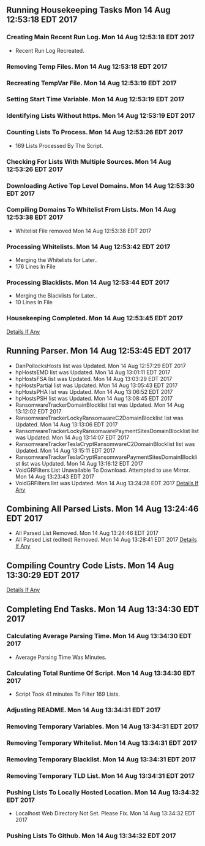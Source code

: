## Running Housekeeping Tasks Mon 14 Aug 12:53:18 EDT 2017
### Creating Main Recent Run Log. Mon 14 Aug 12:53:18 EDT 2017
* Recent Run Log Recreated.

### Removing Temp Files. Mon 14 Aug 12:53:18 EDT 2017

### Recreating TempVar File. Mon 14 Aug 12:53:19 EDT 2017

### Setting Start Time Variable. Mon 14 Aug 12:53:19 EDT 2017

### Identifying Lists Without https. Mon 14 Aug 12:53:19 EDT 2017

### Counting Lists To Process. Mon 14 Aug 12:53:26 EDT 2017
* 169 Lists Processed By The Script. 

### Checking For Lists With Multiple Sources. Mon 14 Aug 12:53:26 EDT 2017

### Downloading Active Top Level Domains. Mon 14 Aug 12:53:30 EDT 2017

### Compiling Domains To Whitelist From Lists. Mon 14 Aug 12:53:38 EDT 2017
* Whitelist File removed Mon 14 Aug 12:53:38 EDT 2017

### Processing Whitelists. Mon 14 Aug 12:53:42 EDT 2017
* Merging the Whitelists for Later..
* 176 Lines In File


### Processing Blacklists. Mon 14 Aug 12:53:44 EDT 2017
* Merging the Blacklists for Later..
* 10 Lines In File


### Housekeeping Completed. Mon 14 Aug 12:53:45 EDT 2017

[Details If Any](https://raw.githubusercontent.com/deathbybandaid/piholeparser/master/RecentRunLogs/-Running-Housekeeping-Tasks.txt)

## Running Parser. Mon 14 Aug 12:53:45 EDT 2017
* DanPollocksHosts list was Updated. Mon 14 Aug 12:57:29 EDT 2017
* hpHostsEMD list was Updated. Mon 14 Aug 13:01:11 EDT 2017
* hpHostsFSA list was Updated. Mon 14 Aug 13:03:29 EDT 2017
* hpHostsPartial list was Updated. Mon 14 Aug 13:05:43 EDT 2017
* hpHostsPHA list was Updated. Mon 14 Aug 13:06:52 EDT 2017
* hpHostsPSH list was Updated. Mon 14 Aug 13:08:45 EDT 2017
* RansomwareTrackerDomainBlocklist list was Updated. Mon 14 Aug 13:12:02 EDT 2017
* RansomwareTrackerLockyRansomwareC2DomainBlocklist list was Updated. Mon 14 Aug 13:13:06 EDT 2017
* RansomwareTrackerLockyRansomwarePaymentSitesDomainBlocklist list was Updated. Mon 14 Aug 13:14:07 EDT 2017
* RansomwareTrackerTeslaCryptRansomwareC2DomainBlocklist list was Updated. Mon 14 Aug 13:15:11 EDT 2017
* RansomwareTrackerTeslaCryptRansomwarePaymentSitesDomainBlocklist list was Updated. Mon 14 Aug 13:16:12 EDT 2017
* VoidGRFilters List Unavailable To Download. Attempted to use Mirror. Mon 14 Aug 13:23:43 EDT 2017
* VoidGRFilters list was Updated. Mon 14 Aug 13:24:28 EDT 2017
[Details If Any](https://raw.githubusercontent.com/deathbybandaid/piholeparser/master/RecentRunLogs/-Running-Parser.txt)

## Combining All Parsed Lists. Mon 14 Aug 13:24:46 EDT 2017
* All Parsed List Removed. Mon 14 Aug 13:24:46 EDT 2017
* All Parsed List (edited) Removed. Mon 14 Aug 13:28:41 EDT 2017
[Details If Any](https://raw.githubusercontent.com/deathbybandaid/piholeparser/master/RecentRunLogs/-Combining-All-Parsed-Lists.txt)

## Compiling Country Code Lists. Mon 14 Aug 13:30:29 EDT 2017
[Details If Any](https://raw.githubusercontent.com/deathbybandaid/piholeparser/master/RecentRunLogs/-Compiling-Country-Code-Lists.txt)

## Completing End Tasks. Mon 14 Aug 13:34:30 EDT 2017
### Calculating Average Parsing Time. Mon 14 Aug 13:34:30 EDT 2017
* Average Parsing Time Was  Minutes.

### Calculating Total Runtime Of Script. Mon 14 Aug 13:34:30 EDT 2017
* Script Took 41 minutes To Filter 169 Lists.

### Adjusting README. Mon 14 Aug 13:34:31 EDT 2017

### Removing Temporary Variables. Mon 14 Aug 13:34:31 EDT 2017

### Removing Temporary Whitelist. Mon 14 Aug 13:34:31 EDT 2017

### Removing Temporary Blacklist. Mon 14 Aug 13:34:31 EDT 2017

### Removing Temporary TLD List. Mon 14 Aug 13:34:31 EDT 2017

### Pushing Lists To Locally Hosted Location. Mon 14 Aug 13:34:32 EDT 2017
* Localhost Web Directory Not Set. Please Fix. Mon 14 Aug 13:34:32 EDT 2017

### Pushing Lists To Github. Mon 14 Aug 13:34:32 EDT 2017
